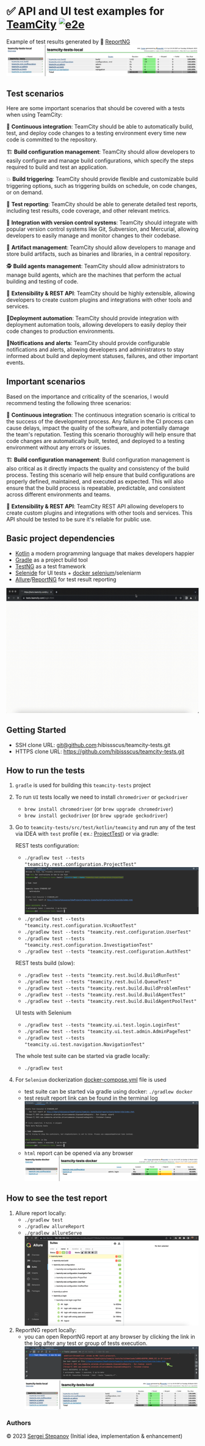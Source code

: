 ✅ **API and UI** test examples for [TeamCity](https://www.jetbrains.com/teamcity/) [![e2e](https://github.com/hibissscus/teamcity-tests/actions/workflows/e2e.yml/badge.svg)](https://github.com/hibissscus/teamcity-tests/actions/workflows/e2e.yml)
=================================

Example of test results generated by 🌈 [ReportNG](https://github.com/hibissscus/reportng)
![reporng-report.png](readme%2Freporng-report.png)

## Test scenarios

Here are some important scenarios that should be covered with a tests when using TeamCity:

🔄 **Continuous integration**: TeamCity should be able to automatically build, test, and deploy code changes to a testing environment every time new
code is committed to the repository.

🏗️ **Build configuration management**: TeamCity should allow developers to easily configure and manage build configurations, which specify the steps
required to build and test an application.

💥 **Build triggering**: TeamCity should provide flexible and customizable build triggering options, such as triggering builds on schedule, on code
changes, or on demand.

🌈 **Test reporting**: TeamCity should be able to generate detailed test reports, including test results, code coverage, and other relevant metrics.

🤝 **Integration with version control systems**: TeamCity should integrate with popular version control systems like Git, Subversion, and Mercurial,
allowing developers to easily manage and monitor changes to their codebase.

💾 **Artifact management**: TeamCity should allow developers to manage and store build artifacts, such as binaries and libraries, in a central
repository.

🕵️‍ **Build agents management**: TeamCity should allow administrators to manage build agents, which are the machines that perform the actual building
and testing of code.

🧩 **Extensibility & REST API**: TeamCity should be highly extensible, allowing developers to create custom plugins and integrations with other tools
and services.

🤖**Deployment automation**: TeamCity should provide integration with deployment automation tools, allowing developers to easily deploy their code
changes to production environments.

🚨**Notifications and alerts**: TeamCity should provide configurable notifications and alerts, allowing developers and administrators to stay informed
about build and deployment statuses, failures, and other important events.

## Important scenarios

Based on the importance and criticality of the scenarios, I would recommend testing the following three scenarios:

🔄 **Continuous integration**: The continuous integration scenario is critical to the success of the development process. Any failure in the CI process
can cause delays, impact the quality of the software, and potentially damage the team's reputation. Testing this scenario thoroughly will help ensure
that code changes are automatically built, tested, and deployed to a testing environment without any errors or issues.

🏗 **Build configuration management**: Build configuration management is also critical as it directly impacts the quality and consistency of the build
process. Testing this scenario will help ensure that build configurations are properly defined, maintained, and executed as expected. This will also
ensure that the build process is repeatable, predictable, and consistent across different environments and teams.

🧩 **Extensibility & REST API**: TeamCity REST API allowing developers to create custom plugins and integrations with other tools and services. This
API should be tested to be sure it's reliable for public use.

## Basic project dependencies

- [Kotlin](https://kotlinlang.org/) a modern programming language that makes developers happier
- [Gradle](https://docs.gradle.org/current/userguide/userguide.html) as a project build tool
- [TestNG](https://testng.org/doc/) as a test framework
- [Selenide](https://selenide.org/documentation.html) for UI tests + [docker selenium](https://github.com/SeleniumHQ/docker-selenium)/seleniarm
- [Allure](https://docs.qameta.io/allure/)/[ReportNG](https://github.com/hibissscus/reportng) for test result reporting

![teamcity-login](readme/teamcity-login.gif)

## Getting Started

- SSH clone URL: git@github.com:hibissscus/teamcity-tests.git
- HTTPS clone URL: https://github.com/hibissscus/teamcity-tests.git

## How to run the tests

1. `gradle` is used for building this `teamcity-tests` project
2. To run `UI` tests locally we need to install `chromedriver` or `geckodriver`
    - `brew install chromedriver` (or `brew upgrade chromedriver`)
    - `brew install geckodriver` (or `brew upgrade geckodriver`)
3. Go to `teamcity-tests/src/test/kotlin/teamcity` and run any of the test via IDEA with `test` profile (
   ex.: [ProjectTest](https://github.com/hibissscus/teamcity-tests/blob/master/src/test/kotlin/teamcity/rest/configuration/ProjectTest.kt))
   or via gradle:

   REST tests configuration:
    - ``./gradlew test --tests "teamcity.rest.configuration.ProjectTest"`` ![gradle-local-run.png](readme/gradle-local-run.png)
    - ``./gradlew test --tests "teamcity.rest.configuration.VcsRootTest"``
    - ``./gradlew test --tests "teamcity.rest.configuration.UserTest"``
    - ``./gradlew test --tests "teamcity.rest.configuration.InvestigationTest"``
    - ``./gradlew test --tests "teamcity.rest.configuration.AuthTest"``

   REST tests build (slow):
    - ``./gradlew test --tests "teamcity.rest.build.BuildRunTest"``
    - ``./gradlew test --tests "teamcity.rest.build.QueueTest"``
    - ``./gradlew test --tests "teamcity.rest.build.BuildProblemTest"``
    - ``./gradlew test --tests "teamcity.rest.build.BuildAgentTest"``
    - ``./gradlew test --tests "teamcity.rest.build.BuildAgentPoolTest"``

   UI tests with Selenium
    - ``./gradlew test --tests "teamcity.ui.test.login.LoginTest"``
    - ``./gradlew test --tests "teamcity.ui.test.admin.AdminPageTest"``
    - ``./gradlew test --tests "teamcity.ui.test.navigation.NavigationTest"``

   The whole test suite can be started via gradle locally:
    - ``./gradlew test``
4. For `Selenium` dockerization [docker-compose.yml](https://github.com/hibissscus/teamcity-tests/blob/master/docker-compose.yml) file is used
    - test suite can be started via gradle using docker:
      ``./gradlew docker``
    - test result report link can be found in the terminal log ![docker-run.png](readme/docker-run.png)
    - `html` report can be opened via any browser ![report-docker.png](readme/report-docker.png)

## How to see the test report

1. Allure report locally:
    - ``./gradlew test``
    - ``./gradlew allureReport``
    - ``./gradlew allureServe`` ![allure-report.png](readme%2Fallure-report.png)
2. ReportNG report locally:
    - you can open ReportNG report at any browser by clicking the link in the log after any test or group of tests execution.
   ![reportng-report-link.png](readme%2Freportng-report-link.png)
   ![reporng-report.png](readme%2Freporng-report.png)
   
### Authors

© 2023 [Sergei Stepanov](https://github.com/hibissscus) (Initial idea, implementation & enhancement)
